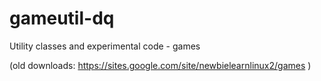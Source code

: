 gameutil-dq
===========

Utility classes and experimental code - games

(old downloads: https://sites.google.com/site/newbielearnlinux2/games )
